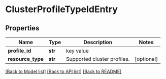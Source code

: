 # ClusterProfileTypeIdEntry

## Properties
Name | Type | Description | Notes
------------ | ------------- | ------------- | -------------
**profile_id** | **str** | key value | 
**resource_type** | **str** | Supported cluster profiles. | [optional] 

[[Back to Model list]](../README.md#documentation-for-models) [[Back to API list]](../README.md#documentation-for-api-endpoints) [[Back to README]](../README.md)

